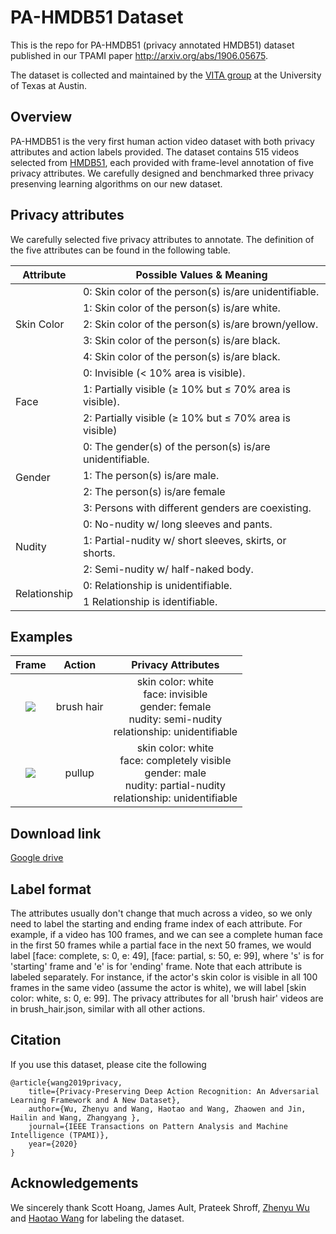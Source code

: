 # PA-HMDB51 Dataset
This is the repo for PA-HMDB51 (privacy annotated HMDB51) dataset published in our TPAMI paper http://arxiv.org/abs/1906.05675.

The dataset is collected and maintained by the [VITA group](https://vita-group.github.io/) at the University of Texas at Austin.


## Overview
PA-HMDB51 is the very first human action video dataset with both privacy attributes and action labels provided. The dataset contains 515 videos selected from [HMDB51](https://serre-lab.clps.brown.edu/resource/hmdb-a-large-human-motion-database/), each provided with frame-level annotation of five privacy attributes. 
We carefully designed and benchmarked three privacy presenving learning algorithms on our new dataset.

## Privacy attributes
We carefully selected five privacy attributes to annotate. The definition of the five attributes can be found in the following table. 

<!-- ![PA def table](https://github.com/htwang14/PA-HMDB51/blob/master/imgs/def_table.PNG)-->

<table id="Main table">
    <thead>
        <tr>
            <th>Attribute</th>
            <th>Possible Values & Meaning</th>
        </tr>
    </thead>
    <tbody>
        <tr>
            <td rowspan=5> Skin Color </td>
            <td> 0: Skin color of the person(s) is/are unidentifiable. </td> 
        </tr>
        <tr>
            <td> 1: Skin color of the person(s) is/are white. </td> 
        </tr>
        <tr>
            <td> 2: Skin color of the person(s) is/are brown/yellow. </td> 
        </tr>
        <tr>
            <td> 3: Skin color of the person(s) is/are black. </td> 
        </tr>
        <tr>
            <td> 4: Skin color of the person(s) is/are black. </td>
        </tr>
        <tr>
            <td rowspan=3> Face </td>
            <td> 0: Invisible (< 10% area is visible). </td> 
        </tr>
        <tr>
            <td> 1: Partially visible (≥ 10% but ≤ 70% area is visible). </td> 
        </tr>
        <tr>
            <td> 2: Partially visible (≥ 10% but ≤ 70% area is visible) </td> 
        </tr>
        <tr>
            <td rowspan=4> Gender </td>
            <td> 0: The gender(s) of the person(s) is/are unidentifiable. </td> 
        </tr>
        <tr>
            <td> 1: The person(s) is/are male. </td> 
        </tr>
        <tr>
            <td> 2: The person(s) is/are female </td> 
        </tr>
        <tr>
            <td> 3: Persons with different genders are coexisting. </td> 
        </tr>
        <tr>
            <td rowspan=3> Nudity </td>
            <td> 0: No-nudity w/ long sleeves and pants. </td> 
        </tr>
        <tr>
            <td> 1: Partial-nudity w/ short sleeves, skirts, or shorts. </td> 
        </tr>
        <tr>
            <td> 2: Semi-nudity w/ half-naked body. </td> 
        </tr>
        <tr>
            <td rowspan=2> Relationship </td>
            <td> 0: Relationship is unidentifiable. </td> 
        </tr>
        <tr>
            <td> 1 Relationship is identifiable. </td> 
        </tr>
    </tbody>
</table>


## Examples
| Frame             |  Action | Privacy Attributes | 
|:-------------------------:|:-------------------------:|:----------------------:|
| ![](https://github.com/htwang14/PA-HMDB51/blob/master/imgs/brush_hair.png) | brush hair | skin color: white <br> face: invisible <br> gender: female <br> nudity: semi-nudity <br> relationship: unidentifiable |
| ![](https://github.com/htwang14/PA-HMDB51/blob/master/imgs/pullup.png) | pullup | skin color: white <br> face: completely visible <br> gender: male <br> nudity: partial-nudity <br> relationship: unidentifiable |

## Download link
[Google drive](https://drive.google.com/drive/folders/1NH71LxF3rTwTSnxXcA3Wy8GOn6JluGNr?usp=sharing)

## Label format
The attributes usually don't change that much across a video, so we only need to label the starting and ending frame index of each attribute. 
For example, if a video has 100 frames, and we can see a complete human face in the first 50 frames while a partial face in the next 50 frames, we would label [face: complete, s: 0, e: 49], [face: partial, s: 50, e: 99], where 's' is for 'starting' frame and 'e' is for 'ending' frame. 
Note that each attribute is labeled separately.
For instance, if the actor's skin color is visible in all 100 frames in the same video (assume the actor is white), we will label [skin color: white, s: 0, e: 99]. 
The privacy attributes for all 'brush hair' videos are in brush_hair.json, similar with all other actions.

## Citation
If you use this dataset, please cite the following
```
@article{wang2019privacy,
    title={Privacy-Preserving Deep Action Recognition: An Adversarial Learning Framework and A New Dataset},
    author={Wu, Zhenyu and Wang, Haotao and Wang, Zhaowen and Jin, Hailin and Wang, Zhangyang },
    journal={IEEE Transactions on Pattern Analysis and Machine Intelligence (TPAMI)},
    year={2020}
}
```

## Acknowledgements
We sincerely thank Scott Hoang, James Ault, Prateek Shroff, [Zhenyu Wu](https://wuzhenyusjtu.github.io/) and [Haotao Wang](http://people.tamu.edu/~htwang/) for labeling the dataset.

